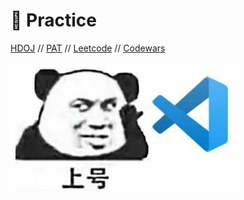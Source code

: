 # :pencil: Practice

[HDOJ](http://acm.hdu.edu.cn/listproblem.php?vol=1) // [PAT](https://pintia.cn/problem-sets?tab=0) // [Leetcode](https://leetcode-cn.com/) // [Codewars](https://www.codewars.com/)

![hello world](images/gogogo.jpg)
